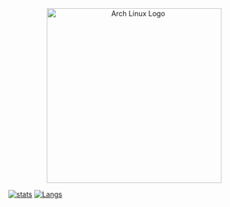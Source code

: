 <div align="center">
  <a href="https://archlinux.org/">
    <img src="https://www.vectorlogo.zone/logos/archlinux/archlinux-ar21.svg" alt="Arch Linux Logo" width="350"/>
  </a>
</div>


[![stats](https://github-readme-stats.vercel.app/api?username=Chesblaw&show_icons=true&theme=radical)](https://github.com/yourusername)
[![Langs](https://github-readme-stats.vercel.app/api/top-langs/?username=Chesblaw&layout=compact&theme=radical)](https://github.com/yourusername)




